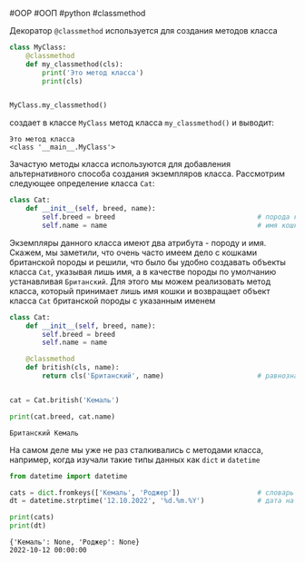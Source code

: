 #OOP #ООП #python #classmethod


Декоратор `@classmethod` используется для создания методов класса
```python
class MyClass:
    @classmethod
    def my_classmethod(cls):
        print('Это метод класса')
        print(cls)


MyClass.my_classmethod()
```
создает в классе `MyClass` метод класса `my_classmethod()` и выводит:
```no-highlight
Это метод класса
<class '__main__.MyClass'>
```

Зачастую методы класса используются для добавления альтернативного способа создания экземпляров класса. Рассмотрим следующее определение класса `Cat`:
```python
class Cat:
    def __init__(self, breed, name):
        self.breed = breed                                   # порода кошки
        self.name = name                                     # имя кошки
```
Экземпляры данного класса имеют два атрибута - породу и имя. Скажем, мы заметили, что очень часто имеем дело с кошками британской породы и решили, что было бы удобно создавать объекты класса `Cat`, указывая лишь имя, а в качестве породы по умолчанию устанавливая `Британский`. Для этого мы можем реализовать метод класса, который принимает лишь имя кошки и возвращает объект класса `Cat` британской породы с указанным именем
```python
class Cat:
    def __init__(self, breed, name):
        self.breed = breed
        self.name = name

    @classmethod
    def british(cls, name):
        return cls('Британский', name)                       # равнозначно Cat('Британский', name)


cat = Cat.british('Кемаль')

print(cat.breed, cat.name)
```
```
Британский Кемаль
```
На самом деле мы уже не раз сталкивались с методами класса, например, когда изучали такие типы данных как `dict` и `datetime`
```python
from datetime import datetime

cats = dict.fromkeys(['Кемаль', 'Роджер'])                   # словарь со значениями по умолчанию
dt = datetime.strptime('12.10.2022', '%d.%m.%Y')             # дата на основе строки

print(cats)
print(dt)
```
```
{'Кемаль': None, 'Роджер': None}
2022-10-12 00:00:00
```